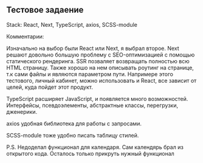 ## Тестовое задаение

Stack: React, Next, TypeScript, axios, SCSS-module

Комментарии: 

Изначально на выбор были React или Next, я выбрал второе. Next решают довольно большую проблему с SEO-оптимизацией с помощью статического рендеринга. SSR позваляет возвращать полностью всю HTML страницу. Также хорошо на нем описывать роутинг на странице, т.к сами файлы и являются параметром пути. Напримере этого тестового, личный кабинет, можно использовать и React, все зависит от целей, куда пойдет этот продукт. 

TypeScript расширяет JavaScript, и появляется много возможностей. Интерфейсы, псевдоэлементы, абстрактные классы, перегрузки, дженерики.

axios удобная библиотека для работы с запросами.


SCSS-module тоже удобно писать таблицу стилей. 


P.S. Недоделал функционал для календаря. Сам календярь брал из открытого кода. Осталось только прикруть нужный функционал
